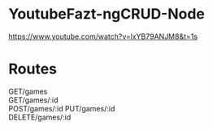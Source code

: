 # YoutubeFazt-ngCRUD-Node

https://www.youtube.com/watch?v=lxYB79ANJM8&t=1s

# Routes

GET/games  
GET/games/:id    
POST/games/:id 
PUT/games/:id  
DELETE/games/:id    
